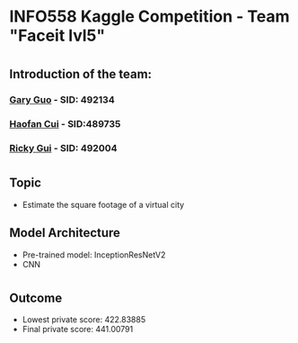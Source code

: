 <body marginheight="0" data-new-gr-c-s-check-loaded="14.1040.0" data-gr-ext-installed=""><h1>INFO558 Kaggle Competition - Team "Faceit lvl5"</h1>
<h1> </h1>
<h2>Introduction of the team:</h2>
<h3><a href="https://www.linkedin.com/in/garyguo19/">Gary Guo</a> - SID: 492134</h3>
<h3><a href="https://www.linkedin.com/in/haofan-cui/">Haofan Cui</a> - SID:489735</h3>
<h3><a href="https://www.linkedin.com/in/ruiqigui/">Ricky Gui</a> - SID: 492004</h3>
<h1> </h1>
<h2>Topic</h2>
<ul>
<li>Estimate the square footage of a virtual city</li>
</ul>
<h2>Model Architecture</h2>
<ul>
<li>Pre-trained model: InceptionResNetV2</li>
<li>CNN</li>
</ul>
<h1> </h1>
<h2>Outcome</h2>
<ul>
<li>Lowest private score: 422.83885</li>
<li>Final private score: 441.00791</li>
</ul>
</body><grammarly-desktop-integration data-grammarly-shadow-root="true"></grammarly-desktop-integration></html>

